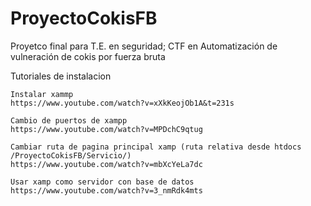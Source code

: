# ProyectoCokisFB
Proyetco final para T.E. en seguridad; CTF en Automatización de vulneración de cokis por  fuerza bruta

Tutoriales de instalacion

    Instalar xammp
    https://www.youtube.com/watch?v=xXkKeojOb1A&t=231s

    Cambio de puertos de xampp
    https://www.youtube.com/watch?v=MPDchC9qtug

    Cambiar ruta de pagina principal xamp (ruta relativa desde htdocs  /ProyectoCokisFB/Servicio/)
    https://www.youtube.com/watch?v=mbXcYeLa7dc

    Usar xamp como servidor con base de datos
    https://www.youtube.com/watch?v=3_nmRdk4mts


